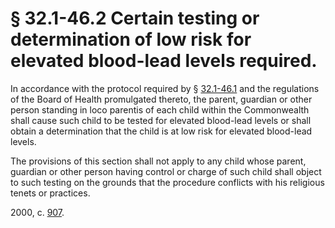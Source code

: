 # § 32.1-46.2 Certain testing or determination of low risk for elevated blood-lead levels required.

<p>In accordance with the protocol required by § <a href='http://law.lis.virginia.gov/vacode/32.1-46.1/'>32.1-46.1</a> and the regulations of the Board of Health promulgated thereto, the parent, guardian or other person standing in loco parentis of each child within the Commonwealth shall cause such child to be tested for elevated blood-lead levels or shall obtain a determination that the child is at low risk for elevated blood-lead levels.</p><p>The provisions of this section shall not apply to any child whose parent, guardian or other person having control or charge of such child shall object to such testing on the grounds that the procedure conflicts with his religious tenets or practices.</p><p>2000, c. <a href='http://lis.virginia.gov/cgi-bin/legp604.exe?001+ful+CHAP0907'>907</a>.</p>